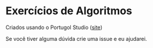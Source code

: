 # Exercícios de Algoritmos

Criados usando o Portugol Studio ([site](http://lite.acad.univali.br/portugol/))

Se você tiver alguma dúvida crie uma issue e eu ajudarei.
